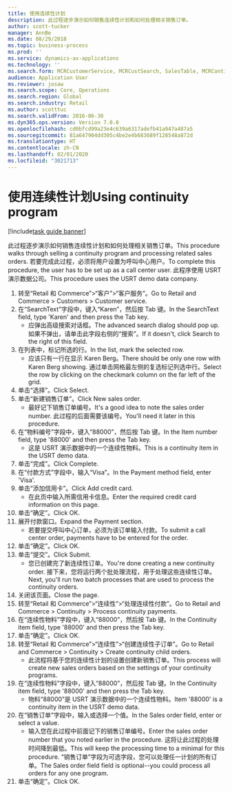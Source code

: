 ```yaml
---
title: 使用连续性计划
description: 此过程逐步演示如何销售连续性计划和如何处理相关销售订单。
author: scott-tucker
manager: AnnBe
ms.date: 08/29/2018
ms.topic: business-process
ms.prod: ''
ms.service: dynamics-ax-applications
ms.technology: ''
ms.search.form: MCRCustomerService, MCRCustSearch, SalesTable, MCRContinuityCustInfo, MCRCustPaymLookup, CreditCardTokenization, CreditCardLookup, MCRSalesOrderRecap
audience: Application User
ms.reviewer: josaw
ms.search.scope: Core, Operations
ms.search.region: Global
ms.search.industry: Retail
ms.author: scotttuc
ms.search.validFrom: 2016-06-30
ms.dyn365.ops.version: Version 7.0.0
ms.openlocfilehash: cd0bfcd99a23e4c639a6317adefb41a947a487a5
ms.sourcegitcommit: 81a647904dd305c4be2e4b683689f128548a872d
ms.translationtype: HT
ms.contentlocale: zh-CN
ms.lasthandoff: 02/01/2020
ms.locfileid: "3021713"
---
```

# <a name="using-continuity-program"></a><span data-ttu-id="35550-103">使用连续性计划</span><span class="sxs-lookup"><span data-stu-id="35550-103">Using continuity program</span></span>

[!include[task guide banner](../includes/task-guide-banner.md)]

<span data-ttu-id="35550-104">此过程逐步演示如何销售连续性计划和如何处理相关销售订单。</span><span class="sxs-lookup"><span data-stu-id="35550-104">This procedure walks through selling a continuity program and processing related sales orders.</span></span> <span data-ttu-id="35550-105">若要完成此过程，必须将用户设置为呼叫中心用户。</span><span class="sxs-lookup"><span data-stu-id="35550-105">To complete this procedure, the user has to be set up as a call center user.</span></span> <span data-ttu-id="35550-106">此程序使用 USRT 演示数据公司。</span><span class="sxs-lookup"><span data-stu-id="35550-106">This procedure uses the USRT demo data company.</span></span>

1. <span data-ttu-id="35550-107">转至“Retail 和 Commerce”>“客户”>“客户服务”。</span><span class="sxs-lookup"><span data-stu-id="35550-107">Go to Retail and Commerce > Customers > Customer service.</span></span>
2. <span data-ttu-id="35550-108">在“SearchText”字段中，键入“Karen”，然后按 Tab 键。</span><span class="sxs-lookup"><span data-stu-id="35550-108">In the SearchText field, type 'Karen' and then press the Tab key.</span></span>
    * <span data-ttu-id="35550-109">应弹出高级搜索对话框。</span><span class="sxs-lookup"><span data-stu-id="35550-109">The advanced search dialog should pop up.</span></span> <span data-ttu-id="35550-110">如果不弹出，请单击此字段右侧的“搜索”。</span><span class="sxs-lookup"><span data-stu-id="35550-110">If it doesn't, click Search to the right of this field.</span></span>  
3. <span data-ttu-id="35550-111">在列表中，标记所选的行。</span><span class="sxs-lookup"><span data-stu-id="35550-111">In the list, mark the selected row.</span></span>
    * <span data-ttu-id="35550-112">应该只有一行在显示 Karen Berg。</span><span class="sxs-lookup"><span data-stu-id="35550-112">There should be only one row with Karen Berg showing.</span></span> <span data-ttu-id="35550-113">通过单击网格最左侧的复选标记列选中行。</span><span class="sxs-lookup"><span data-stu-id="35550-113">Select the row by clicking on the checkmark column on the far left of the grid.</span></span>  
4. <span data-ttu-id="35550-114">单击“选择”。</span><span class="sxs-lookup"><span data-stu-id="35550-114">Click Select.</span></span>
5. <span data-ttu-id="35550-115">单击“新建销售订单”。</span><span class="sxs-lookup"><span data-stu-id="35550-115">Click New sales order.</span></span>
    * <span data-ttu-id="35550-116">最好记下销售订单编号。</span><span class="sxs-lookup"><span data-stu-id="35550-116">It's a good idea to note the sales order number.</span></span> <span data-ttu-id="35550-117">此过程的后面需要该编号。</span><span class="sxs-lookup"><span data-stu-id="35550-117">You'll need it later in this procedure.</span></span>  
6. <span data-ttu-id="35550-118">在“物料编号”字段中，键入“88000”，然后按 Tab 键。</span><span class="sxs-lookup"><span data-stu-id="35550-118">In the Item number field, type '88000' and then press the Tab key.</span></span>
    * <span data-ttu-id="35550-119">这是 USRT 演示数据中的一个连续性物料。</span><span class="sxs-lookup"><span data-stu-id="35550-119">This is a continuity item in the USRT demo data.</span></span>  
7. <span data-ttu-id="35550-120">单击“完成”。</span><span class="sxs-lookup"><span data-stu-id="35550-120">Click Complete.</span></span>
8. <span data-ttu-id="35550-121">在“付款方式”字段中，输入“Visa”。</span><span class="sxs-lookup"><span data-stu-id="35550-121">In the Payment method field, enter 'Visa'.</span></span>
9. <span data-ttu-id="35550-122">单击“添加信用卡”。</span><span class="sxs-lookup"><span data-stu-id="35550-122">Click Add credit card.</span></span>
    * <span data-ttu-id="35550-123">在此页中输入所需信用卡信息。</span><span class="sxs-lookup"><span data-stu-id="35550-123">Enter the required credit card information on this page.</span></span>  
10. <span data-ttu-id="35550-124">单击“确定”。</span><span class="sxs-lookup"><span data-stu-id="35550-124">Click OK.</span></span>
11. <span data-ttu-id="35550-125">展开付款窗口。</span><span class="sxs-lookup"><span data-stu-id="35550-125">Expand the Payment section.</span></span>
    * <span data-ttu-id="35550-126">若要提交呼叫中心订单，必须为该订单输入付款。</span><span class="sxs-lookup"><span data-stu-id="35550-126">To submit a call center order, payments have to be entered for the order.</span></span>  
12. <span data-ttu-id="35550-127">单击“确定”。</span><span class="sxs-lookup"><span data-stu-id="35550-127">Click OK.</span></span>
13. <span data-ttu-id="35550-128">单击“提交”。</span><span class="sxs-lookup"><span data-stu-id="35550-128">Click Submit.</span></span>
    * <span data-ttu-id="35550-129">您已创建完了新连续性订单。</span><span class="sxs-lookup"><span data-stu-id="35550-129">You're done creating a new continuity order.</span></span> <span data-ttu-id="35550-130">接下来，您将运行两个批处理流程，用于处理这些连续性订单。</span><span class="sxs-lookup"><span data-stu-id="35550-130">Next, you'll run two batch processes that are used to process the continuity orders.</span></span>  
14. <span data-ttu-id="35550-131">关闭该页面。</span><span class="sxs-lookup"><span data-stu-id="35550-131">Close the page.</span></span>
15. <span data-ttu-id="35550-132">转至“Retail 和 Commerce”>“连续性”>“处理连续性付款”。</span><span class="sxs-lookup"><span data-stu-id="35550-132">Go to Retail and Commerce > Continuity > Process continuity payments.</span></span>
16. <span data-ttu-id="35550-133">在“连续性物料”字段中，键入“88000”，然后按 Tab 键。</span><span class="sxs-lookup"><span data-stu-id="35550-133">In the Continuity item field, type '88000' and then press the Tab key.</span></span>
17. <span data-ttu-id="35550-134">单击“确定”。</span><span class="sxs-lookup"><span data-stu-id="35550-134">Click OK.</span></span>
18. <span data-ttu-id="35550-135">转至“Retail 和 Commerce”>“连续性”>“创建连续性子订单”。</span><span class="sxs-lookup"><span data-stu-id="35550-135">Go to Retail and Commerce > Continuity > Create continuity child orders.</span></span>
    * <span data-ttu-id="35550-136">此流程将基于您的连续性计划的设置创建新销售订单。</span><span class="sxs-lookup"><span data-stu-id="35550-136">This process will create new sales orders based on the settings of your continuity programs.</span></span>  
19. <span data-ttu-id="35550-137">在“连续性物料”字段中，键入“88000”，然后按 Tab 键。</span><span class="sxs-lookup"><span data-stu-id="35550-137">In the Continuity item field, type '88000' and then press the Tab key.</span></span>
    * <span data-ttu-id="35550-138">物料“88000”是 USRT 演示数据中的一个连续性物料。</span><span class="sxs-lookup"><span data-stu-id="35550-138">Item '88000' is a continuity item in the USRT demo data.</span></span>  
20. <span data-ttu-id="35550-139">在“销售订单”字段中，输入或选择一个值。</span><span class="sxs-lookup"><span data-stu-id="35550-139">In the Sales order field, enter or select a value.</span></span>
    * <span data-ttu-id="35550-140">输入您在此过程中前面记下的销售订单编号。</span><span class="sxs-lookup"><span data-stu-id="35550-140">Enter the sales order number that you noted earlier in the procedure.</span></span> <span data-ttu-id="35550-141">这将让此过程的处理时间降到最低。</span><span class="sxs-lookup"><span data-stu-id="35550-141">This will keep the processing time to a minimal for this procedure.</span></span> <span data-ttu-id="35550-142">“销售订单”字段为可选字段，您可以处理任一计划的所有订单。</span><span class="sxs-lookup"><span data-stu-id="35550-142">The Sales order field field is optional--you could process all orders for any one program.</span></span>  
21. <span data-ttu-id="35550-143">单击“确定”。</span><span class="sxs-lookup"><span data-stu-id="35550-143">Click OK.</span></span>

